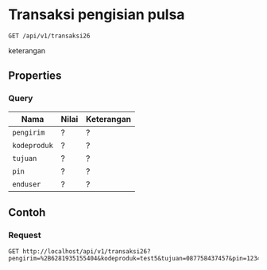 # Transaksi pengisian pulsa
```http
GET /api/v1/transaksi26
```
keterangan
## Properties
### Query
Nama  | Nilai | Keterangan
--- | --- | ---
<code>pengirim</code> | ? | ?
<code>kodeproduk</code> | ? | ?
<code>tujuan</code> | ? | ?
<code>pin</code> | ? | ?
<code>enduser</code> | ? | ?

## Contoh

### Request
```http
GET http://localhost/api/v1/transaksi26?pengirim=%2B6281935155404&kodeproduk=test5&tujuan=087758437457&pin=1234&enduser=087758437457
```
